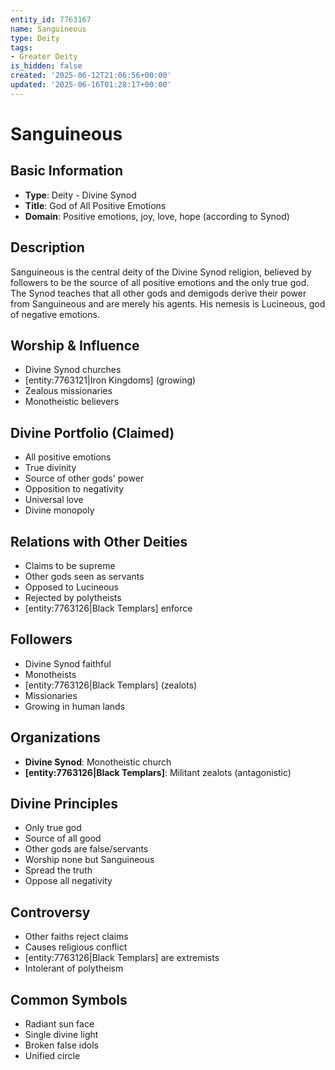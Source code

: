 ```yaml
---
entity_id: 7763167
name: Sanguineous
type: Deity
tags:
- Greater Deity
is_hidden: false
created: '2025-06-12T21:06:56+00:00'
updated: '2025-06-16T01:28:17+00:00'
---
```


# Sanguineous

## Basic Information

- **Type**: Deity - Divine Synod
- **Title**: God of All Positive Emotions
- **Domain**: Positive emotions, joy, love, hope (according to Synod)

## Description

Sanguineous is the central deity of the Divine Synod religion, believed by followers to be the source of all positive emotions and the only true god. The Synod teaches that all other gods and demigods derive their power from Sanguineous and are merely his agents. His nemesis is Lucineous, god of negative emotions.

## Worship & Influence

- Divine Synod churches
- [entity:7763121|Iron Kingdoms] (growing)
- Zealous missionaries
- Monotheistic believers

## Divine Portfolio (Claimed)

- All positive emotions
- True divinity
- Source of other gods' power
- Opposition to negativity
- Universal love
- Divine monopoly

## Relations with Other Deities

- Claims to be supreme
- Other gods seen as servants
- Opposed to Lucineous
- Rejected by polytheists
- [entity:7763126|Black Templars] enforce

## Followers

- Divine Synod faithful
- Monotheists
- [entity:7763126|Black Templars] (zealots)
- Missionaries
- Growing in human lands

## Organizations

- **Divine Synod**: Monotheistic church
- **[entity:7763126|Black Templars]**: Militant zealots (antagonistic)

## Divine Principles

- Only true god
- Source of all good
- Other gods are false/servants
- Worship none but Sanguineous
- Spread the truth
- Oppose all negativity

## Controversy

- Other faiths reject claims
- Causes religious conflict
- [entity:7763126|Black Templars] are extremists
- Intolerant of polytheism

## Common Symbols

- Radiant sun face
- Single divine light
- Broken false idols
- Unified circle